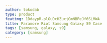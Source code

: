 ```yaml
---
author: tokodab
type: product
featimg: 1DdaypR-plGuDcHZucjGmNBPeJf6SLMWA
title: Paramore Riot Samsung Galaxy S9 Case
tags: [samsung, galaxy, s9]
category: [samsung]
---
```


